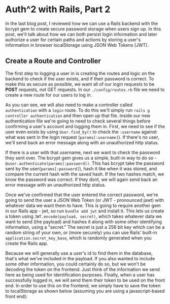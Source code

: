 # Auth^2 with Rails, Part 2

In the last blog post, I reviewed how we can use a Rails backend with the bcrypt gem to create secure password storage when users sign up. In this post, we'll talk about how we can both persist login information and later authorize a user for certain paths and actions by storing a user's information in browser localStorage using JSON Web Tokens (JWT).

## Create a Route and Controller

The first step to logging a user in is creating the routes and logic on the backend to check if the user exists, and if their password is correct. To make this as secure as possible, we want all of our login requests to be **POST** requests, not GET requests. In our `./config/routes.rb` file we need to create a new route for our users to log in.

As you can see, we will also need to make a controller called `authentication` with a `login` route. To do this we'll simply run `rails g controller authentication` and then open up that file. Inside our new authentication file we're going to need to check several things before confirming a user's account and logging them in. First, we need to see if the user even exists by using `User.find_by()` to check the `:username` against what was sent in the login request (`params[:username]`). If there's no user, we'll send back an error message along with an unauthorized http status.

If there is a user with that username, next we want to check the password they sent over. The bcrypt gem gives us a simple, built-in way to do so - `@user.authenticate(params[:password])`. This has bcrypt take the password sent by the user(`params[:password]`), hash it like when it was stored, and compare the current hash with the saved hash. If the two hashes match, we know the password was correct. If they dont, we will again send back an error message with an unauthorized http status.

Once we've confirmed that the user entered the correct password, we're going to send the user a JSON Web Token (or JWT - pronounced jawt) with whatever data we want them to have. This is going to require another gem in our Rails app - jwt, so run `bundle add jwt` and install it. This lets us create a token using `JWT.encode(payload, secret)`, which takes whatever data we want to send (the payload) and hashes it along with some other identifying information, using a "secret." The secret is just a 256 bit key which can be a random string of your own, or (more securely) you can use Rails' built-in `application.secret_key_base`, which is randomly generated when you create the Rails app.

Because we will generally use a user's id to find them in the database, that's what we've included in the payload. If you also wanted to include some other information, you could certainly do so, but we won't be decoding the token on the frontend. Just think of the information we send here as being used for identification purposes. Finally, when a user has successfully logged in, we will send them their token to be used on the front end. In order to use this on the frontend, we simply have to save the token to localStorage as shown below (assuming you are using a javascript-based front end):
